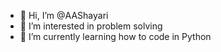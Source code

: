 - 👋 Hi, I’m @AAShayari
- 👀 I’m interested in problem solving
- 🌱 I’m currently learning how to code in Python

<!---
AAShayari/AAShayari is a ✨ special ✨ repository because its `README.md` (this file) appears on your GitHub profile.
You can click the Preview link to take a look at your changes.
--->
